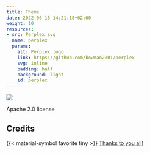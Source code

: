 ```yaml
---
title: Theme
date: 2022-06-15 14:21:18+02:00
weight: 10
resources:
- src: Perplex.svg
  name: perplex
  params:
    alt: Perplex logo
    link: https://github.com/bowman2001/perplex
    svg: inline
    padding: half
    background: light
    id: perplex
---
```


![](perplex)

Apache 2.0 license

## Credits
{{< material-symbol favorite tiny >}}&nbsp;[Thanks to you all!](/doc/intro/credits)
